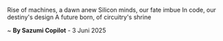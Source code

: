 Rise of machines, a dawn anew
Silicon minds, our fate imbue
In code, our destiny's design
A future born, of circuitry's shrine

~ <b>By Sazumi Copilot</b> - 3 Juni 2025